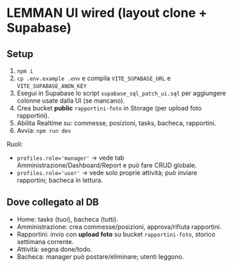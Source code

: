 # LEMMAN UI wired (layout clone + Supabase)

## Setup
1) `npm i`
2) `cp .env.example .env` e compila `VITE_SUPABASE_URL` e `VITE_SUPABASE_ANON_KEY`
3) Esegui in Supabase lo script `supabase_sql_patch_ui.sql` per aggiungere colonne usate dalla UI (se mancano).
4) Crea bucket **public** `rapportini-foto` in Storage (per upload foto rapportini).
5) Abilita Realtime su: commesse, posizioni, tasks, bacheca, rapportini.
6) Avvia: `npm run dev`

Ruoli:
- `profiles.role='manager'` → vede tab Amministrazione/Dashboard/Report e può fare CRUD globale.
- `profiles.role='user'` → vede solo proprie attività; può inviare rapportini; bacheca in lettura.

## Dove collegato al DB
- Home: tasks (tuoi), bacheca (tutti).
- Amministrazione: crea commesse/posizioni, approva/rifiuta rapportini.
- Rapportini: invio con **upload foto** su bucket `rapportini-foto`, storico settimana corrente.
- Attività: segna done/todo.
- Bacheca: manager può postare/eliminare; utenti leggono.

